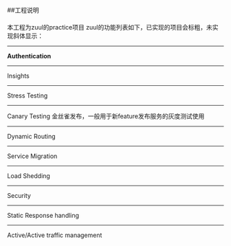 ##工程说明

####
本工程为zuul的practice项目
zuul的功能列表如下，已实现的项目会标粗，未实现斜体显示：
- - -
**Authentication**
- - -
Insights
- - -
Stress Testing
- - -
Canary Testing 金丝雀发布，一般用于新feature发布服务的灰度测试使用
- - -
Dynamic Routing
- - -
Service Migration
- - -
Load Shedding
- - -
Security
- - -
Static Response handling
- - -
Active/Active traffic management



